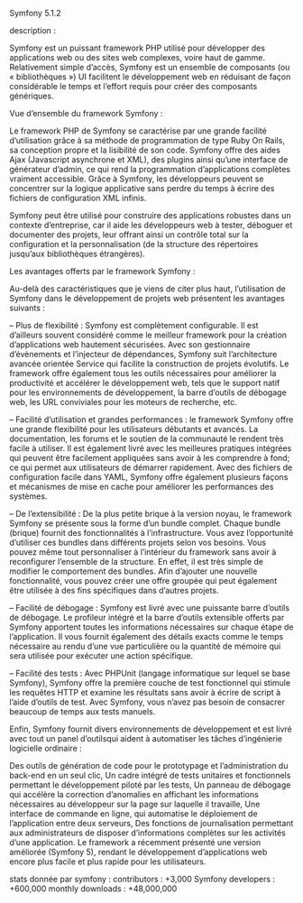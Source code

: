 Symfony 5.1.2

description :

Symfony est un puissant framework PHP utilisé pour développer des applications web ou des sites web complexes,
voire haut de gamme. 
Relativement simple d’accès, Symfony est un ensemble de composants (ou « bibliothèques »)
UI facilitent le développement web en réduisant de façon considérable le temps et l’effort requis pour créer des composants génériques.
 
Vue d’ensemble du framework Symfony :

Le framework PHP de Symfony se caractérise par une grande facilité d’utilisation grâce à sa méthode de programmation de type Ruby On Rails,
sa conception propre et la lisibilité de son code. Symfony offre des aides Ajax (Javascript asynchrone et XML),
des plugins ainsi qu’une interface de générateur d’admin, ce qui rend la programmation d’applications complètes vraiment accessible.
Grâce à Symfony, les développeurs peuvent se concentrer sur la logique applicative sans perdre du temps à écrire des fichiers de configuration XML infinis.
 
Symfony peut être utilisé pour construire des applications robustes dans un contexte d’entreprise,
car il aide les développeurs web à tester, déboguer et documenter des projets, leur offrant ainsi un contrôle total sur la configuration et la personnalisation
(de la structure des répertoires jusqu’aux bibliothèques étrangères).

Les avantages offerts par le framework Symfony :

Au-delà des caractéristiques que je viens de citer plus haut, l’utilisation de Symfony dans le développement de projets web présentent les avantages suivants :

– Plus de flexibilité : Symfony est complètement configurable. Il est d’ailleurs souvent considéré comme le meilleur framework pour la création d’applications web hautement sécurisées.
    Avec son gestionnaire d’évènements et l’injecteur de dépendances, Symfony suit l’architecture avancée orientée Service qui facilite la construction de projets évolutifs.
    Le framework offre également tous les outils nécessaires pour améliorer la productivité et accélérer le développement web, tels que le support natif pour les environnements de développement,
    la barre d’outils de débogage web, les URL conviviales pour les moteurs de recherche, etc.
    
– Facilité d’utilisation et grandes performances : le framework Symfony offre une grande flexibilité pour les utilisateurs débutants et avancés. La documentation, les forums et le soutien de la communauté le rendent très facile à utiliser.
    Il est également livré avec les meilleures pratiques intégrées qui peuvent être facilement appliquées sans avoir à les comprendre à fond;
    ce qui permet aux utilisateurs de démarrer rapidement. Avec des fichiers de configuration facile dans YAML,
    Symfony offre également plusieurs façons et mécanismes de mise en cache pour améliorer les performances des systèmes.
    
– De l’extensibilité : De la plus petite brique à la version noyau, le framework Symfony se présente sous la forme d’un bundle complet.
    Chaque bundle (brique) fournit des fonctionnalités à l’infrastructure. Vous avez l’opportunité d’utiliser ces bundles dans différents projets selon vos besoins.
    Vous pouvez même tout personnaliser à l’intérieur du framework sans avoir à reconfigurer l’ensemble de la structure. En effet, il est très simple de modifier le comportement des bundles.
    Afin d’ajouter une nouvelle fonctionnalité, vous pouvez créer une offre groupée qui peut également être utilisée à des fins spécifiques dans d’autres projets.
    
– Facilité de débogage : Symfony est livré avec une puissante barre d’outils de débogage. Le profileur intégré et la barre d’outils extensible offerts par Symfony apportent toutes les informations nécessaires sur chaque étape de l’application.
    Il vous fournit également des détails exacts comme le temps nécessaire au rendu d’une vue particulière ou la quantité de mémoire qui sera utilisée pour exécuter une action spécifique.
    
– Facilité des tests : Avec PHPUnit (langage informatique sur lequel se base Symfony), Symfony offre la première couche de test fonctionnel qui stimule les requêtes HTTP et examine les résultats sans avoir à écrire de script à l’aide d’outils de test.
    Avec Symfony, vous n’avez pas besoin de consacrer beaucoup de temps aux tests manuels.

Enfin, Symfony fournit divers environnements de développement et est livré avec tout un panel d’outilsqui aident à automatiser les tâches d’ingénierie logicielle ordinaire :

Des outils de génération de code pour le prototypage et l’administration du back-end en un seul clic,
Un cadre intégré de tests unitaires et fonctionnels permettant le développement piloté par les tests,
Un panneau de débogage qui accélère la correction d’anomalies en affichant les informations nécessaires au développeur sur la page sur laquelle il travaille,
Une interface de commande en ligne, qui automatise le déploiement de l’application entre deux serveurs,
Des fonctions de journalisation permettant aux administrateurs de disposer d’informations complètes sur les activités d’une application.
Le framework a récemment présenté une version améliorée (Symfony 5), rendant le développement d’applications web encore plus facile et plus rapide pour les utilisateurs.


stats donnée par symfony :
contributors : +3,000
Symfony developers : +600,000
monthly downloads : +48,000,000
